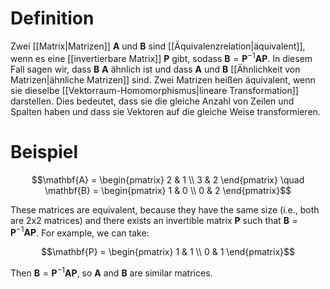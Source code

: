 # Definition
Zwei [[Matrix|Matrizen]] $\mathbf{A}$ und $\mathbf{B}$ sind [[Äquivalenzrelation|äquivalent]], wenn es eine [[invertierbare Matrix]] $\mathbf{P}$ gibt, sodass $\mathbf{B} = \mathbf{P}^{-1} \mathbf{A} \mathbf{P}$. In diesem Fall sagen wir, dass $\mathbf{B}$ $\mathbf{A}$ ähnlich ist und dass $\mathbf{A}$ und $\mathbf{B}$ [[Ähnlichkeit von Matrizen|ähnliche Matrizen]] sind. Zwei Matrizen heißen äquivalent, wenn sie dieselbe [[Vektorraum-Homomorphismus|lineare Transformation]] darstellen. Dies bedeutet, dass sie die gleiche Anzahl von Zeilen und Spalten haben und dass sie Vektoren auf die gleiche Weise transformieren.

# Beispiel
$$\mathbf{A} = \begin{pmatrix} 2 & 1 \\ 3 & 2 \end{pmatrix} \quad \mathbf{B} = \begin{pmatrix} 1 & 0 \\ 0 & 2 \end{pmatrix}$$

These matrices are equivalent, because they have the same size (i.e., both are 2x2 matrices) and there exists an invertible matrix $\mathbf{P}$ such that $\mathbf{B} = \mathbf{P}^{-1} \mathbf{A} \mathbf{P}$. For example, we can take:

$$\mathbf{P} = \begin{pmatrix} 1 & 1 \\ 0 & 1 \end{pmatrix}$$

Then $\mathbf{B} = \mathbf{P}^{-1} \mathbf{A} \mathbf{P}$, so $\mathbf{A}$ and $\mathbf{B}$ are similar matrices.